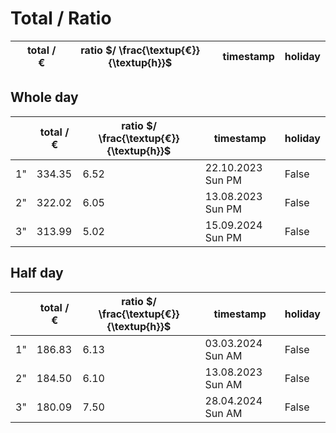 # Total / Ratio  
||total $/$ €|ratio $/ \frac{\textup{€}}{\textup{h}}$|timestamp|holiday|  
|---|---|---|---|---|  
## Whole day  
||total $/$ €|ratio $/ \frac{\textup{€}}{\textup{h}}$|timestamp|holiday|  
|---|---|---|---|---|  
|1"|334.35|  6.52|22.10.2023 Sun PM|False|  
|2"|322.02|  6.05|13.08.2023 Sun PM|False|  
|3"|313.99|  5.02|15.09.2024 Sun PM|False|  
## Half day  
||total $/$ €|ratio $/ \frac{\textup{€}}{\textup{h}}$|timestamp|holiday|  
|---|---|---|---|---|  
|1"|186.83|  6.13|03.03.2024 Sun AM|False|  
|2"|184.50|  6.10|13.08.2023 Sun AM|False|  
|3"|180.09|  7.50|28.04.2024 Sun AM|False|  
